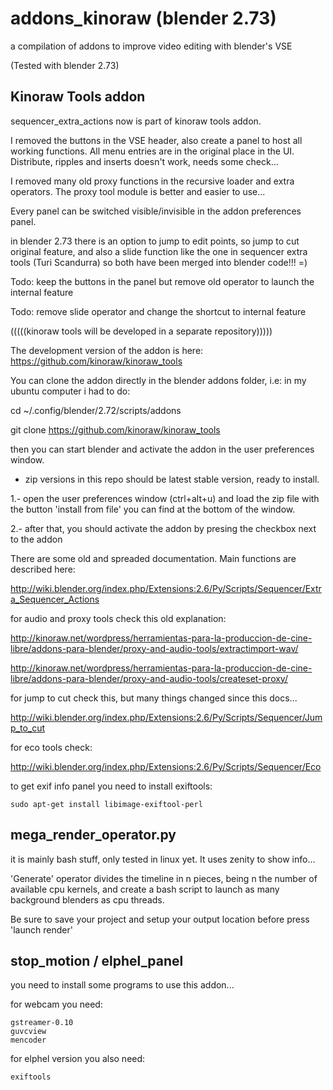 addons_kinoraw (blender 2.73)
===================================

a compilation of addons to improve video editing with blender's VSE

(Tested with blender 2.73)



Kinoraw Tools addon
-----------------------

sequencer_extra_actions now is part of kinoraw tools addon.

I removed the buttons in the VSE header, also create a panel to host all working functions. All menu entries are in the original place in the UI. Distribute, ripples and inserts doesn't work, needs some check...

I removed many old proxy functions in the recursive loader and extra operators. The proxy tool module is better and easier to use...

Every panel can be switched visible/invisible in the addon preferences panel.

in blender 2.73 there is an option to jump to edit points, so jump to cut original feature, and also a slide function like the one in sequencer extra tools (Turi Scandurra) so both have been merged into blender code!!! =) 

Todo: keep the buttons in the panel but remove old operator to launch the internal feature

Todo: remove slide operator and change the shortcut to internal feature

(((((kinoraw tools will be developed in a separate repository)))))

The development version of the addon is here: https://github.com/kinoraw/kinoraw_tools

You can clone the addon directly in the blender addons folder, i.e: in my ubuntu
computer i had to do:

cd ~/.config/blender/2.72/scripts/addons

git clone https://github.com/kinoraw/kinoraw_tools

then you can start blender and activate the addon in the user preferences
window.

* zip versions in this repo should be latest stable version, ready to install.



1.- open the user preferences window (ctrl+alt+u) and load the zip file with the button 'install from file' you can find at the bottom of the window.

2.- after that, you should activate the addon by presing the checkbox next to the addon 


There are some old and spreaded documentation. Main functions are described here:

http://wiki.blender.org/index.php/Extensions:2.6/Py/Scripts/Sequencer/Extra_Sequencer_Actions

for audio and proxy tools check this old explanation:

http://kinoraw.net/wordpress/herramientas-para-la-produccion-de-cine-libre/addons-para-blender/proxy-and-audio-tools/extractimport-wav/

http://kinoraw.net/wordpress/herramientas-para-la-produccion-de-cine-libre/addons-para-blender/proxy-and-audio-tools/createset-proxy/

for jump to cut check this, but many things changed since this docs...

http://wiki.blender.org/index.php/Extensions:2.6/Py/Scripts/Sequencer/Jump_to_cut

for eco tools check:

http://wiki.blender.org/index.php/Extensions:2.6/Py/Scripts/Sequencer/Eco

to get exif info panel you need to install exiftools:

    sudo apt-get install libimage-exiftool-perl



mega_render_operator.py
-------------------------------

it is mainly bash stuff, only tested in linux yet. It uses zenity to show info...

'Generate' operator divides the timeline in n pieces, being n the number of available cpu kernels, and create a bash script to launch as many background blenders as cpu threads. 

Be sure to save your project and setup your output location before press 'launch render'





stop_motion / elphel_panel
------------------------

you need to install some programs to use this addon...

for webcam you need:

    gstreamer-0.10
    guvcview
    mencoder

for elphel version you also need:

    exiftools

